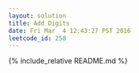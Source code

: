 ```yaml
---
layout: solution
title: Add Digits
date: Fri Mar  4 12:43:27 PST 2016
leetcode_id: 258
---
```

{% include_relative README.md %}
